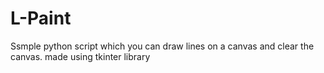 # L-Paint
 Ssmple python script which you can draw lines on a canvas and clear the canvas. made using tkinter library

